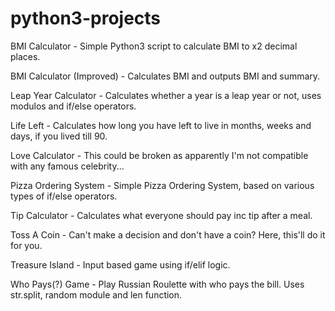# python3-projects

BMI Calculator - Simple Python3 script to calculate BMI to x2 decimal places.

BMI Calculator (Improved) - Calculates BMI and outputs BMI and summary.

Leap Year Calculator - Calculates whether a year is a leap year or not, uses modulos and if/else operators.

Life Left - Calculates how long you have left to live in months, weeks and days, if you lived till 90.

Love Calculator - This could be broken as apparently I'm not compatible with any famous celebrity...

Pizza Ordering System - Simple Pizza Ordering System, based on various types of if/else operators.

Tip Calculator - Calculates what everyone should pay inc tip after a meal.

Toss A Coin - Can't make a decision and don't have a coin? Here, this'll do it for you.

Treasure Island - Input based game using if/elif logic.

Who Pays(?) Game - Play Russian Roulette with who pays the bill. Uses str.split, random module and len function.
